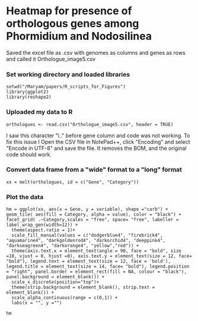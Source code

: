 # Heatmap for presence of orthologous genes among Phormidium and Nodosilinea

Saved the excel file as .csv with genomes as columns and genes as rows and called it Orthologue_image5.csv

### Set working directory and loaded libraries
```
setwd("/Maryam/papers/R_scripts_for_Figures")
library(ggplot2)
library(reshape2)
```
### Uploaded my data to R

```
orthologues <- read.csv("Orthologue_image5.csv", header = TRUE)
```
I saw this character "ï.." before gene column and code was not working. To fix this issue I Open the CSV file in NotePad++, click "Encoding" and select "Encode in UTF-8" and save the file. It removes the BOM, and the original code should work.

### Convert data frame from a "wide" format to a "long" format
```
xx = melt(orthologues, id = c("Gene", "Category"))
```


### Plot the data
```
hm = ggplot(xx, aes(x = Gene, y = variable), shape ="carb") + geom_tile( aes(fill = Category, alpha = value), color = "black") + facet_grid( .~Category,scales = "free", space= "free", labeller = label_wrap_gen(width=12)) +
  theme(aspect.ratio = 1)+
  scale_fill_manual(values = c("dodgerblue4", "firebrick4", "aquamarine4", "darkgoldenrod4", "darkorchid4", "deeppink4", "darkseagreen4", "darkorange4", "yellow","red")) +
  theme(axis.text.x = element_text(angle = 90, face = "bold", size =10, vjust = 0, hjust =0), axis.text.y = element_text(size = 12, face= "bold"), legend.text = element_text(size = 12, face = 'bold'), legend.title = element_text(size = 14, face= "bold"), legend.position = "right", panel.border = element_rect(fill = NA, colour = "black"), panel.background = element_blank()) +
  scale_x_discrete(position="top")+
  theme(strip.background = element_blank(), strip.text = element_blank()) +
  scale_alpha_continuous(range = c(0,1)) +
  labs(x = "", y ="")

hm
```